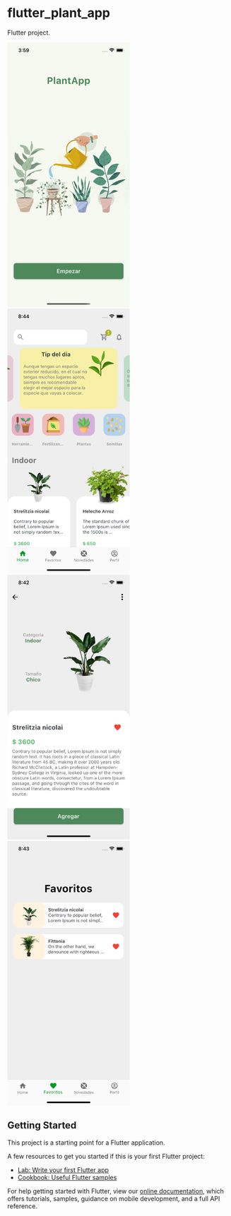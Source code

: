 # flutter_plant_app

Flutter project.

<p>
    <img height="600" src="doc/images/flutter_01.png">
    <img height="600" src="doc/images/flutter_02.png">
    <img height="600" src="doc/images/flutter_03.png">
    <img height="600" src="doc/images/flutter_04.png">
</p>

## Getting Started

This project is a starting point for a Flutter application.

A few resources to get you started if this is your first Flutter project:

-   [Lab: Write your first Flutter app](https://flutter.dev/docs/get-started/codelab)
-   [Cookbook: Useful Flutter samples](https://flutter.dev/docs/cookbook)

For help getting started with Flutter, view our
[online documentation](https://flutter.dev/docs), which offers tutorials,
samples, guidance on mobile development, and a full API reference.

